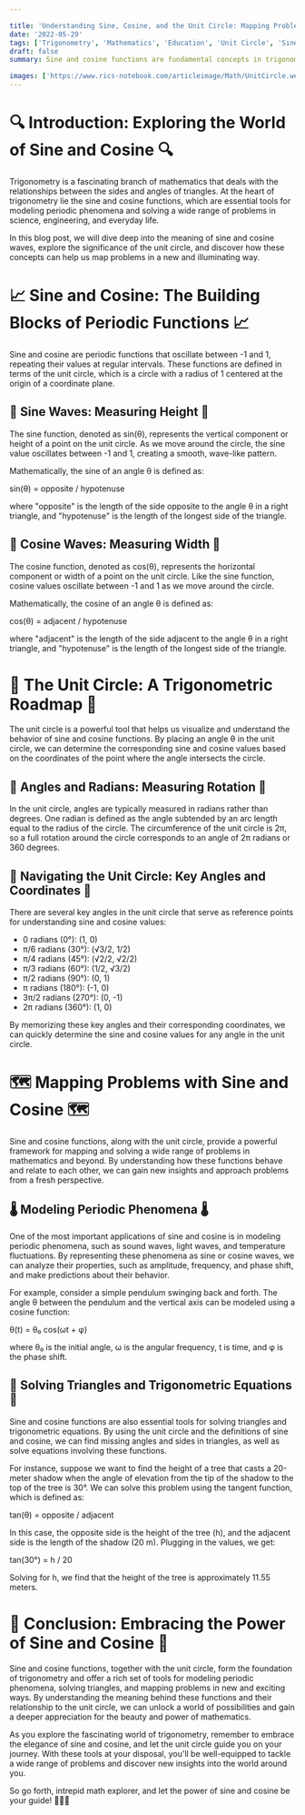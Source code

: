 ```yaml
---

title: 'Understanding Sine, Cosine, and the Unit Circle: Mapping Problems in a New Light 🌌'
date: '2022-05-29'
tags: ['Trigonometry', 'Mathematics', 'Education', 'Unit Circle', 'Sine', 'Cosine']
draft: false
summary: Sine and cosine functions are fundamental concepts in trigonometry that help us model periodic phenomena. By understanding these functions and their relationship to the unit circle, we can map problems in a new way and gain valuable insights into the world around us.

images: ['https://www.rics-notebook.com/articleimage/Math/UnitCircle.webp']
---
```


# 🔍 Introduction: Exploring the World of Sine and Cosine 🔍

Trigonometry is a fascinating branch of mathematics that deals with the relationships between the sides and angles of triangles. At the heart of trigonometry lie the sine and cosine functions, which are essential tools for modeling periodic phenomena and solving a wide range of problems in science, engineering, and everyday life.

In this blog post, we will dive deep into the meaning of sine and cosine waves, explore the significance of the unit circle, and discover how these concepts can help us map problems in a new and illuminating way.

# 📈 Sine and Cosine: The Building Blocks of Periodic Functions 📈

Sine and cosine are periodic functions that oscillate between -1 and 1, repeating their values at regular intervals. These functions are defined in terms of the unit circle, which is a circle with a radius of 1 centered at the origin of a coordinate plane.

## 🌊 Sine Waves: Measuring Height 🌊

The sine function, denoted as sin(θ), represents the vertical component or height of a point on the unit circle. As we move around the circle, the sine value oscillates between -1 and 1, creating a smooth, wave-like pattern.

Mathematically, the sine of an angle θ is defined as:

sin(θ) = opposite / hypotenuse

where "opposite" is the length of the side opposite to the angle θ in a right triangle, and "hypotenuse" is the length of the longest side of the triangle.

## 🌉 Cosine Waves: Measuring Width 🌉

The cosine function, denoted as cos(θ), represents the horizontal component or width of a point on the unit circle. Like the sine function, cosine values oscillate between -1 and 1 as we move around the circle.

Mathematically, the cosine of an angle θ is defined as:

cos(θ) = adjacent / hypotenuse

where "adjacent" is the length of the side adjacent to the angle θ in a right triangle, and "hypotenuse" is the length of the longest side of the triangle.

# 🎯 The Unit Circle: A Trigonometric Roadmap 🎯

The unit circle is a powerful tool that helps us visualize and understand the behavior of sine and cosine functions. By placing an angle θ in the unit circle, we can determine the corresponding sine and cosine values based on the coordinates of the point where the angle intersects the circle.

## 📐 Angles and Radians: Measuring Rotation 📐

In the unit circle, angles are typically measured in radians rather than degrees. One radian is defined as the angle subtended by an arc length equal to the radius of the circle. The circumference of the unit circle is 2π, so a full rotation around the circle corresponds to an angle of 2π radians or 360 degrees.

## 🧭 Navigating the Unit Circle: Key Angles and Coordinates 🧭

There are several key angles in the unit circle that serve as reference points for understanding sine and cosine values:

- 0 radians (0°): (1, 0)
- π/6 radians (30°): (√3/2, 1/2)
- π/4 radians (45°): (√2/2, √2/2)
- π/3 radians (60°): (1/2, √3/2)
- π/2 radians (90°): (0, 1)
- π radians (180°): (-1, 0)
- 3π/2 radians (270°): (0, -1)
- 2π radians (360°): (1, 0)

By memorizing these key angles and their corresponding coordinates, we can quickly determine the sine and cosine values for any angle in the unit circle.

# 🗺️ Mapping Problems with Sine and Cosine 🗺️

Sine and cosine functions, along with the unit circle, provide a powerful framework for mapping and solving a wide range of problems in mathematics and beyond. By understanding how these functions behave and relate to each other, we can gain new insights and approach problems from a fresh perspective.

## 🌡️ Modeling Periodic Phenomena 🌡️

One of the most important applications of sine and cosine is in modeling periodic phenomena, such as sound waves, light waves, and temperature fluctuations. By representing these phenomena as sine or cosine waves, we can analyze their properties, such as amplitude, frequency, and phase shift, and make predictions about their behavior.

For example, consider a simple pendulum swinging back and forth. The angle θ between the pendulum and the vertical axis can be modeled using a cosine function:

θ(t) = θ₀ cos(ωt + φ)

where θ₀ is the initial angle, ω is the angular frequency, t is time, and φ is the phase shift.

## 🌉 Solving Triangles and Trigonometric Equations 🌉

Sine and cosine functions are also essential tools for solving triangles and trigonometric equations. By using the unit circle and the definitions of sine and cosine, we can find missing angles and sides in triangles, as well as solve equations involving these functions.

For instance, suppose we want to find the height of a tree that casts a 20-meter shadow when the angle of elevation from the tip of the shadow to the top of the tree is 30°. We can solve this problem using the tangent function, which is defined as:

tan(θ) = opposite / adjacent

In this case, the opposite side is the height of the tree (h), and the adjacent side is the length of the shadow (20 m). Plugging in the values, we get:

tan(30°) = h / 20

Solving for h, we find that the height of the tree is approximately 11.55 meters.

# 🎉 Conclusion: Embracing the Power of Sine and Cosine 🎉

Sine and cosine functions, together with the unit circle, form the foundation of trigonometry and offer a rich set of tools for modeling periodic phenomena, solving triangles, and mapping problems in new and exciting ways. By understanding the meaning behind these functions and their relationship to the unit circle, we can unlock a world of possibilities and gain a deeper appreciation for the beauty and power of mathematics.

As you explore the fascinating world of trigonometry, remember to embrace the elegance of sine and cosine, and let the unit circle guide you on your journey. With these tools at your disposal, you'll be well-equipped to tackle a wide range of problems and discover new insights into the world around you.

So go forth, intrepid math explorer, and let the power of sine and cosine be your guide! 🧭📐🌿
